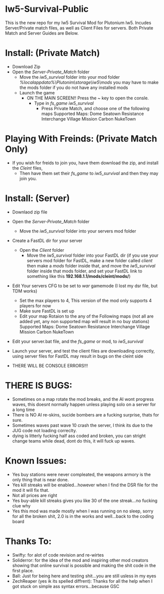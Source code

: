 # Iw5-Survival-Public
This is the new repo for my Iw5 Survival Mod for Plutonium Iw5. Incudes Server/Private match files, as well as Client Files for servers.
Both Private Match and Server Guides are Below.

# Install: (Private Match)
* Download Zip
* Open the *Server-Private_Match* folder
  * Move the *iw5_survival* folder into your mod folder *%localappdata%\Plutonim\storage\iw5\mods* you may have to make the mods folder if you do not have any installed mods
  * Launch the game
    * ON THE MAIN SCREEN!! Press the *~* key to open the consle.
       * Type in *fs_game iw5_survival*
          * Press Private Match, and choose one of the following maps
              Supported Maps:
                Dome
                Seatown
                Resistance
                Interchange
                Village
                Mission
                Carbon
                NukeTown

# Playing With Freinds: (Private Match Only)
* If you wish for freids to join you, have them download the zip, and install the *Cleint* files,
  * Then have them set their *fs_game* to *iw5_survival* and then they may join you.



# Install: (Server)
* Downlaod zip file
* Open the *Server-Private_Match* folder
  * Move the *iw5_survival* folder into your servers mod folder
* Create a FastDL dir for your server
    * Open the *Client* folder
      * Move the *iw5_survival* folder into your FastDL dir 
      (if you use your servers mod folder for FastDL, make a new folder called *client* then make a *mods* folder inside that, and move the *iw5_survival* folder inside that mods           folder, and set your FastDL link to something like this **192.168.1.1/mods/cleint/mods/**)
* Edit Your servers CFG to be set to *war* gamemode (I lost my dsr file, but TDM works) 
  * Set the max players to 4, This version of the mod only supports 4 players for now
  * Make sure FastDL is set up
  * Edit your map Rotaion to the any of the Following maps (not all are added yet, any non supported map will result in no buy stations) 
    Supported Maps:
      Dome
      Seatown
      Resistance
      Interchange
      Village
      Mission
      Carbon
      NukeTown

* Edit your server.bat file, and the *fs_game* or mod, to *iw5_survival* 
* Launch your server, and test the client files are downloading correctly, using server files for FastDL may result in bugs on the cleint side
* THERE WILL BE CONSOLE ERRORS!!!


# THERE IS BUGS:
  * Sometimes on a map rotate the mod breaks, and the AI wont progress waves, this doesnt normally happen unless playing solo on a server for a long time
  * There is NO AI re-skins, sucide bombers are a fucking surprise, thats for sure.
  * Sometimes waves past wave 10 crash the server, I think its due to the JUG code not loading correclty.
  * dying is litterly fucking half ass coded and broken, you can stright change teams while dead, dont do this, it will fuck up waves.

# Known Issues:
   * Yes buy stations were never compleated, the weapons armory is the only thing that is near done. 
   * Yes kill streaks will be enabled...however when I find the DSR file for the mod it will fix that.
   * Not all prices are right
   * Yes buy-able kill streaks gives you like 30 of the one streak...no fucking clue why
   * Yes this mod was made mostly when I was running on no sleep, sorry for all the broken shit, 2.0 is in the works and well...back to the coding board

# Thanks To: 
  * Swifty: for alot of code revision and re-wirtes
  * Soliderror: for the idea of the mod and inspiring other mod creators showing that online survival is possible and making the shit code in the first place.
  * Ball: Just for being here and testing shit...you are still usless in my eyes
  * ZechReaper (yes ik its spelled diffrent): Thanks for all the help when I got stuck on simple ass syntax errors...because GSC

